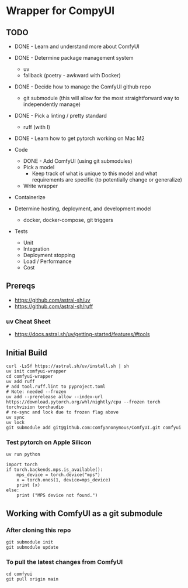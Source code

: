 # Wrapper for CompyUI

## TODO

* DONE - Learn and understand more about ComfyUI
* DONE - Determine package management system
    * uv
    * fallback (poetry - awkward with Docker)
* DONE - Decide how to manage the ComfyUI github repo
    * git submodule (this will allow for the most straightforward way to independently manage)
* DONE - Pick a linting / pretty standard
    * ruff (with I)
* DONE - Learn how to get pytorch working on Mac M2
* Code
    * DONE - Add ComfyUI (using git submodules)
    * Pick a model
        * Keep track of what is unique to this model and what requirements are specific (to potentially change or generalize)
    * Write wrapper

* Containerize
* Determine hosting, deployment, and development model
    * docker, docker-compose, git triggers
* Tests
    * Unit
    * Integration
    * Deployment stopping
    * Load / Performance
    * Cost


## Prereqs

* https://github.com/astral-sh/uv
* https://github.com/astral-sh/ruff

### uv Cheat Sheet

* https://docs.astral.sh/uv/getting-started/features/#tools


## Initial Build

```
curl -LsSf https://astral.sh/uv/install.sh | sh
uv init comfyui-wrapper
cd comfyui-wrapper
uv add ruff
# add tool.ruff.lint to pyproject.toml
# Note: needed --frozen
uv add --prerelease allow --index-url https://download.pytorch.org/whl/nightly/cpu --frozen torch torchvision torchaudio
# re-sync and lock due to frozen flag above
uv sync
uv lock
git submodule add git@github.com:comfyanonymous/ComfyUI.git comfyui
```

### Test pytorch on Apple Silicon

```
uv run python

import torch
if torch.backends.mps.is_available():
    mps_device = torch.device("mps")
    x = torch.ones(1, device=mps_device)
    print (x)
else:
    print ("MPS device not found.")
```

## Working with ComfyUI as a git submodule

### After cloning this repo

```
git submodule init
git submodule update
```

### To pull the latest changes from ComfyUI

```
cd comfyui
git pull origin main
```
